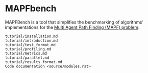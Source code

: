 # MAPFbench

MAPFBench is a tool that simplifies the benchmarking of 
algorithms' implementations for the [Multi Agent Path Finding (MAPF) 
problem](https://en.wikipedia.org/wiki/Multi-agent_pathfinding).

```{toctree}
tutorial/installation.md
tutorial/introduction.md
tutorial/test_format.md
tutorial/profiling.md
tutorial/metrics.md
tutorial/parallel.md
tutorial/results_format.md
Code documentation <source/modules.rst>
```

